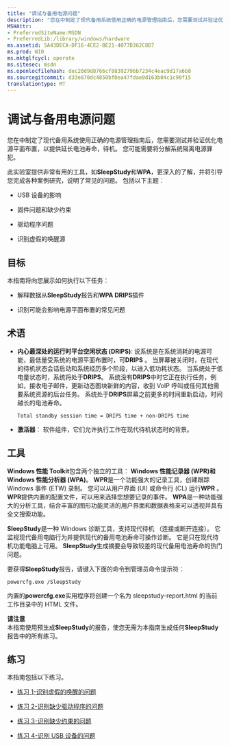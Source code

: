 ```yaml
---
title: "调试与备用电源问题"
description: "您在中制定了现代备用系统使用正确的电源管理指南后，您需要测试并验证优化电源平面布置，以提供延长电池寿命，待机。"
MSHAttr:
- PreferredSiteName:MSDN
- PreferredLib:/library/windows/hardware
ms.assetid: 5A43DECA-DF16-4CE2-BE21-4077D362C8D7
ms.prod: W10
ms.mktglfcycl: operate
ms.sitesec: msdn
ms.openlocfilehash: dec20d9d8766cf88392796b7234c4eac9d17a6b8
ms.sourcegitcommit: d33e870dc4850bf0ea47fdae0d163b04c1c90f15
translationtype: MT
---
```

# <a name="debugging-power-problems-with-standby"></a>调试与备用电源问题


您在中制定了现代备用系统使用正确的电源管理指南后，您需要测试并验证优化电源平面布置，以提供延长电池寿命，待机。 您可能需要将分解系统隔离电源罪犯。

此实验室提供非常有用的工具，如**SleepStudy**和**WPA**，更深入的了解，并将引导您完成各种案例研究，说明了常见的问题。 包括以下主题︰

-   USB 设备的影响

-   固件问题和缺少约束

-   驱动程序问题

-   识别虚假的唤醒源

## <a name="goals"></a>目标


本指南将向您展示如何执行以下任务︰

-   解释数据从**SleepStudy**报告和**WPA DRIPS**插件

-   识别可能会影响电源平面布置的常见问题

## <a name="terminology"></a>术语


-   **内心最深处的运行时平台空闲状态 (DRIPS)**: 说系统是在系统消耗的电源可能，最低量受系统的电源平面布置时，可**DRIPS** 。 当屏幕被关闭时，在现代的待机状态会话启动和系统经历多个阶段，以进入低功耗状态。 当系统处于低电量状态时，系统将处于**DRIPS**。 系统没有**DRIPS**中时它正在执行任务，例如，接收电子邮件，更新动态图块新鲜的内容，收到 VoIP 呼叫或任何其他需要系统资源的后台任务。 系统处于**DRIPS**屏幕之前更多的时间重新启动，时间越长的电池寿命。

    ``` syntax
    Total standby session time = DRIPS time + non-DRIPS time
    ```

-   **激活器**︰ 软件组件，它们允许执行工作在现代待机状态时的背景。

## <a name="tools"></a>工具


**Windows 性能 Toolkit**包含两个独立的工具︰ **Windows 性能记录器 (WPR)**和**Windows 性能分析器 (WPA)**。 **WPR**是一个功能强大的记录工具，创建跟踪 Windows 事件 (ETW) 录制。 您可以从用户界面 (UI) 或命令行 (CL) 运行**WPR** 。 **WPR**提供内置的配置文件，可以用来选择您想要记录的事件。 **WPA**是一种功能强大的分析工具，结合丰富的图形功能灵活的用户界面和数据表格来可以透视并具有全文搜索功能。

**SleepStudy**是一种 Windows 诊断工具，支持现代待机 （连接或断开连接）。 它监视现代备用电脑行为并提供现代的备用电池寿命可操作诊断。 它是只在现代待机功能电脑上可用。 **SleepStudy**生成摘要会导致较差的现代备用电池寿命的热门问题。

要获得**SleepStudy**报告，请键入下面的命令到管理员命令提示符︰

``` syntax
powercfg.exe /SleepStudy
```

内置的**powercfg.exe**实用程序将创建一个名为 sleepstudy-report.html 的当前工作目录中的 HTML 文件。

**请注意**  
本指南使用预生成**SleepStudy**的报告，使您无需为本指南生成任何**SleepStudy**报告中的所有练习。

 

## <a name="exercises"></a>练习


本指南包括以下练习。

-   [练习 1-识别虚假的唤醒的问题](debugging-problems-with-standby-exercise-1.md)

-   [练习 2-识别缺少驱动程序的问题](debugging-problems-with-standby-exercise-2.md)

-   [练习 3-识别缺少约束的问题](debugging-problems-with-standby-exercise-3.md)

-   [练习 4-识别 USB 设备的问题](debugging-problems-with-standby-exercise-4.md)

 

 






